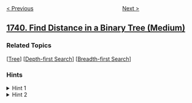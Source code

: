 <!--|This file generated by command(leetcode description); DO NOT EDIT.    |-->
<!--+----------------------------------------------------------------------+-->
<!--|@author    openset <openset.wang@gmail.com>                           |-->
<!--|@link      https://github.com/openset                                 |-->
<!--|@home      https://github.com/openset/leetcode                        |-->
<!--+----------------------------------------------------------------------+-->

[< Previous](../building-boxes "Building Boxes")
　　　　　　　　　　　　　　　　
[Next >](../find-total-time-spent-by-each-employee "Find Total Time Spent by Each Employee")

## [1740. Find Distance in a Binary Tree (Medium)](https://leetcode.com/problems/find-distance-in-a-binary-tree "找到二叉树中的距离")



### Related Topics
  [[Tree](../../tag/tree/README.md)]
  [[Depth-first Search](../../tag/depth-first-search/README.md)]
  [[Breadth-first Search](../../tag/breadth-first-search/README.md)]

### Hints
<details>
<summary>Hint 1</summary>
Get the LCA of p and q.
</details>

<details>
<summary>Hint 2</summary>
The answer is the sum of distances between p-LCA and q-LCA
</details>
